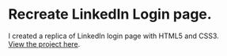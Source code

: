 # Recreate LinkedIn Login page.


I created a replica of LinkedIn login page with HTML5 and CSS3.
<br>
[View the project here](https://oyelakin-mercy.github.io/LinkedIn-Login-page/).

